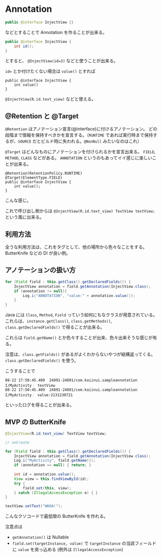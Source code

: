 Annotation
===

```java
public @interface InjectView {}
```

などとすることで Annotation を作ることが出来る。

```java
public @interface InjectView {
    int id();
}
```

とすると、 `@InjectView(id=3)` などと使うことが出来る。

`id=` とか付けたくない場合は `value()` とすれば

```
public @interface InjectView {
    int value()
}
```

`@InjectView(R.id.text_view)` などと使える。

@Retention と @Target
---

`@Retention` はアノテーション宣言(@interface)に付けるアノテーション。
どの段階まで情報を保持すべきかを宣言する。（`RUNTIME` であれば実行時まで保持するが、`SOURCE` だとビルド時に失われる。`@NonNull` みたいなのはこれ）

`@Target` はどんなものにアノテーションを付けられるかを宣言出来る。
`FIELD`, `METHOD`, `CLASS` などがある。 `ANNOTATION` というのもあってイイ感じに楽しいことが出来る。

```
@Retention(RetentionPolicy.RUNTIME)
@Target(ElementType.FIELD)
public @interface InjectView {
    int value();
}
```

こんな感じ。

これで呼び出し側からは `@InjectView(R.id.text_view) TextView textView;` という風に出来る。

利用方法
--

全うな利用方法は、これをタグとして、他の場所から色々なことをする。
ButterKnife などの DI が良い例。

アノテーションの扱い方
---

```java
for (Field field : this.getClass().getDeclaredFields()) {
    InjectView annotation = field.getAnnotation(InjectView.class);
    if (annotation != null){
        Log.i("ANNOTATION", "value:" + annotation.value());
    }
}
```

Java には `Class`, `Method`, `Field` っていう如何にもなクラスが用意されている。これらは、`instance.getClass()`, `class.getMethods()`, `class.getDeclaredFields()` で得ることが出来る。

これらは `field.getName()` とか色々することが出来、色々出来そうな感じが有る。

注意は、`class.getFields()` があるがよくわからないやつが結構返ってくる。`class.getDeclaredFields()` を使う。

こうすることで

```
08-22 17:50:45.409  24891-24891/com.kaiinui.sampleannotation I/MyActivity﹕ textView
08-22 17:50:45.409  24891-24891/com.kaiinui.sampleannotation I/MyActivity﹕ value:2131230721
```

といったログを得ることが出来る。

MVP の ButterKnife
---

```java
@InjectView(R.id.text_view) TextView textView;

// onCreate

for (Field field : this.getClass().getDeclaredFields()) {
    InjectView annotation = field.getAnnotation(InjectView.class);
    Log.i("MyActivity", field.getName());
    if (annotation == null) { return; }
    
    int id = annotation.value();
    View view = this.findViewById(id);
    try {
        field.set(this, view);
    } catch (IllegalAccessException e) { }
}

textView.setText("WHOA!");
```

こんなクソコードで最低限の ButterKnife を作れる。

注意点は

* `getAnnotation()` は Nullable
* `field.set(targetInstance, value)` で `targetInstance` の当該フィールドに `value` を突っ込める (例外は `IllegalAccessException`)
